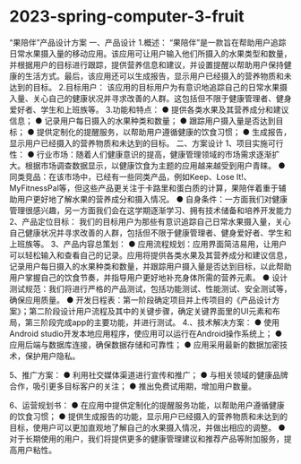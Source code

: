 # 2023-spring-computer-3-fruit
“果陪伴”产品设计方案
一、产品设计
1.概述：
“果陪伴”是一款旨在帮助用户追踪日常水果摄入量的移动应用。该应用可让用户输入他们所摄入的水果类型和数量，并根据用户的目标进行跟踪，提供营养信息和建议，并设置提醒以帮助用户保持健康的生活方式。最后，该应用还可以生成报告，显示用户已经摄入的营养物质和未达到的目标。
2.目标用户：
该应用的目标用户为有意识地追踪自己的日常水果摄入量、关心自己的健康状况并寻求改善的人群。这包括但不限于健康管理者、健身爱好者、学生和上班族等。
3.功能和特点：
● 提供各类水果及其营养成分和建议信息；
● 记录用户每日摄入的水果种类和数量；
● 跟踪用户摄入量是否达到目标；
● 提供定制化的提醒服务，以帮助用户遵循健康的饮食习惯；
● 生成报告，显示用户已经摄入的营养物质和未达到的目标。
二、方案设计
1、项目实施可行性：
● 行业市场：随着人们健康意识的提高，健康管理领域的市场需求逐渐扩大。根据市场调查数据显示，以健康饮食为主题的应用越来越受到用户青睐。
● 同类竞品：在该市场中，已经有一些同类产品，例如Keep、Lose It!、MyFitnessPal等，但这些产品更关注于卡路里和蛋白质的计算，果陪伴着重于辅助用户更好地了解水果的营养成分和摄入情况。
● 自身条件：一方面我们对健康管理很感兴趣，另一方面我们会在这学期逐渐学习、拥有技术储备和培养开发能力
2、产品定位目标：
我们的目标用户为那些有意识追踪自己日常水果摄入量，关心自己健康状况并寻求改善的人群，包括但不限于健康管理者、健身爱好者、学生和上班族等。
3、产品内容总策划：
● 应用流程规划：应用界面简洁易用，让用户可以轻松输入和查看自己的记录。应用将提供各类水果及其营养成分和建议信息，记录用户每日摄入的水果种类和数量，并跟踪用户摄入量是否达到目标，以此帮助用户掌握自己的饮食节奏，并指导用户更好地补充身体所需的营养元素。
● 设计测试规范：我们将进行严格的产品测试，包括功能测试、性能测试、安全测试等，确保应用质量。
● 开发日程表：第一阶段确定项目并上传项目的《产品设计方案》；第二阶段设计用户流程及其中的关键步骤，确定关键界面里的UI元素和布局，第三阶段完成app的主要功能，并进行测试。
4.、技术解决方案：
● 使用Android studio开发本地应用程序，使应用可以运行在Android操作系统上；
● 应用后端与数据库连接，确保数据存储和可靠性；
● 应用采用最新的数据加密技术，保护用户隐私。

5、推广方案：
● 利用社交媒体渠道进行宣传和推广；
● 与相关领域的健康品牌合作，吸引更多目标客户的关注；
● 推出免费试用期，增加用户数量。

6、运营规划书：
● 在应用中提供定制化的提醒服务功能，以帮助用户遵循健康的饮食习惯；
● 提供生成报告的功能，显示用户已经摄入的营养物质和未达到的目标，使用户可以更加直观地了解自己的水果摄入情况，并做出相应的调整。
● 对于长期使用的用户，我们将提供更多的健康管理建议和推荐产品等附加服务，提高用户粘性。
